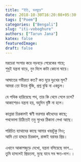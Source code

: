 ```yaml
---
title: "ইতি, ভবঘুরে"
date: 2018-10-30T16:20:08+05:30
tags: ["Poem"]
categories: ["Bengali"]
slug: "iti-voboghure"
authors: ["Tarun Jana"]
katex: false
featuredImage: 
draft: false
---
```


মরচেরা সংসার করে নড়বড়ে পেরেকের গায়ে;\
শুধুই যন্ত্রনা বাড়ে, নুন দিলে কাটা কোনো ঘায়ে।\
\
আঘাতের গভীরতা কত? কত দূরে দুঃখের মূল?\
আমরা তো উত্তর খুঁজি, প্রশ্ন বুঝি না একচুল।\
\
যে পথিক হারিয়েছে পথ, তার কি থেমে গেলে চলে?\
আকাশেরও যন্ত্রনা হয়, বহুদিন বৃষ্টি না হলে।\
\
কান্নারা চিরকালই ঋণী ভরসার কাঁধেদের কাছে;\
পথভোলা চিঠিতেই তবু সুখের ঠিকানা লেখা আছে।\
\
পরিচিত ব্যাথাদের কাছে আমার খবরটুকু নিও;\
আমি তো হাঘরে চিরকাল, রাস্তাই বরাবর প্রিয়।\
\
এখানে আকাশজুড়ে দেখো, যন্ত্রনা বসিয়েছে ভাগ...\
তুমি হাসলেই প্রিয়তমা, মুছে যাবে সব ক্ষত-দাগ।।